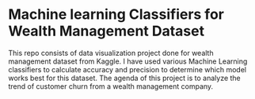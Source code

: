 # Machine learning Classifiers for Wealth Management Dataset

This repo consists of data visualization project done for wealth management dataset from Kaggle. I have used various Machine Learning classifiers to calculate accuracy and precision to determine which model works best for this dataset. The agenda of this project is to analyze the trend of customer churn from a wealth management company.


